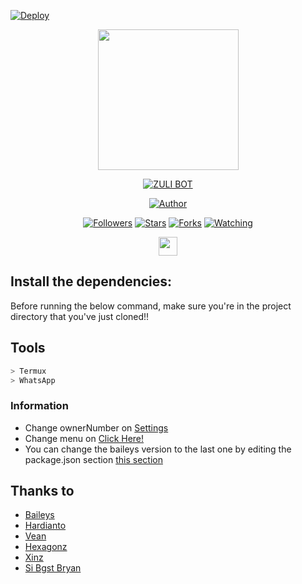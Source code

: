 [![Deploy](https://www.herokucdn.com/deploy/button.svg)](https://heroku.com/deploy?template=https://github.com/IrfnCode/Bot-Wa/)

<p align="center">
<img src="https://avatars.githubusercontent.com/irfnadi" width="225" height="225"/>
</p>
<p align="center">
<a href="#"><img title= "ZULI BOT" src="https://img.shields.io/badge/ZULI BOT-blue?colorA=%23ff0000&colorB=%23017e40&style=for-the-badge"></a>
</p>

<p align="center">
<a href="https://github.com/irfnadi"><img title="Author" src="https://img.shields.io/badge/Author-Rapaa-blue.svg?style=for-the-badge&logo=github"></a>
</p>
<p align="center">
<a href="https://github.com/SenkuXZ/followers"><img title="Followers" src="https://img.shields.io/github/followers/SenkuXZ?color=blue&style=flat-square"></a>
<a href="https://github.com/SenkuXZ/megumikato2/stargazers/"><img title="Stars" src="https://img.shields.io/github/stars/SenkuXZ/Bot-Wa?color=red&style=flat-square"></a>
<a href="https://github.com/SenkuXZ/megumikato2/network/members"><img title="Forks" src="https://img.shields.io/github/forks/SenkuXZ/Bot-Wa?color=red&style=flat-square"></a>
<a href="https://github.com/SenkuXZ/megumikato2/watchers"><img title="Watching" src="https://img.shields.io/github/watchers/SenkuXZ/Bot-Wa?label=Watchers&color=blue&style=flat-square"></a>
</p>
<p align='center'>
   <a href="https://instagram.com/021Senkuu_"><img height="30" src="https://github.com/TobyG74/TobyG74/blob/main/instagram.jpg?raw=true"></a>
</P>


## Install the dependencies:
Before running the below command, make sure you're in the project directory that
you've just cloned!!

## Tools

```bash
> Termux
> WhatsApp
```


### Information
- Change ownerNumber on [Settings](https://github.com/SenkuXZ/Bot-Wa/blob/main/database/settings.json#L5)
- Change menu on [Click Here!](https://github.com/SenkuXZ/Bot-Wa/blob/main/lib/menu.js#L3)
- You can change the baileys version to the last one by editing the package.json section [this section](https://github.com/SenkuXZ/Bot-Wa/blob/main/package.json#L23)

## Thanks to
- [Baileys](https://github.com/adiwajshing/Baileys)
- [Hardianto](https://github.com/hardiantojek93)
- [Vean](https://github.com/Veanyxz)
- [Hexagonz](https://github.com/Hexagonz)
- [Xinz](https://github.com/Xinz-Team)
- [Si Bgst Bryan](https://github.com/BryanRfly)
